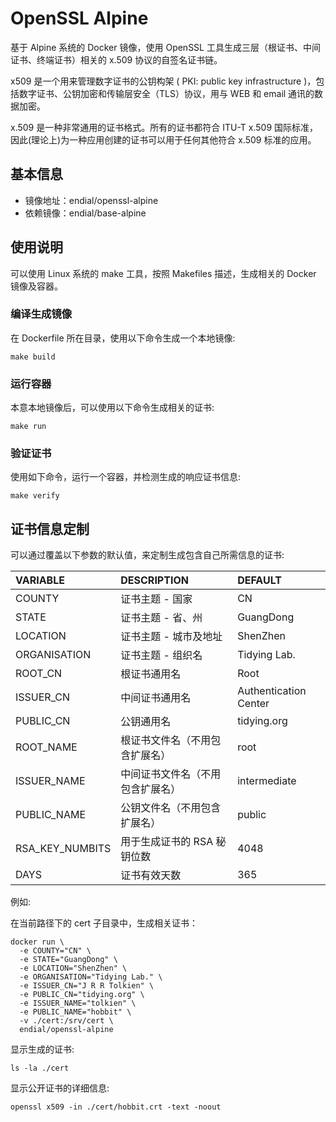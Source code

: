 # OpenSSL Alpine

基于 Alpine 系统的 Docker 镜像，使用 OpenSSL 工具生成三层（根证书、中间证书、终端证书）相关的 x.509 协议的自签名证书链。

x509 是一个用来管理数字证书的公钥构架 ( PKI: public key infrastructure )，包括数字证书、公钥加密和传输层安全（TLS）协议，用与 WEB 和 email 通讯的数据加密。

x.509 是一种非常通用的证书格式。所有的证书都符合 ITU-T x.509 国际标准，因此(理论上)为一种应用创建的证书可以用于任何其他符合 x.509 标准的应用。

## 基本信息

* 镜像地址：endial/openssl-alpine
* 依赖镜像：endial/base-alpine



## 使用说明

可以使用 Linux 系统的 make 工具，按照 Makefiles 描述，生成相关的 Docker 镜像及容器。

### 编译生成镜像

在 Dockerfile 所在目录，使用以下命令生成一个本地镜像:

```
make build
```

### 运行容器

本意本地镜像后，可以使用以下命令生成相关的证书:

```
make run
```

### 验证证书

使用如下命令，运行一个容器，并检测生成的响应证书信息:

```
make verify
```



## 证书信息定制

可以通过覆盖以下参数的默认值，来定制生成包含自己所需信息的证书:

| VARIABLE        | DESCRIPTION      | DEFAULT               |
| :-------------- | :--------------- | :-------------------- |
| COUNTY          | 证书主题 - 国家        | CN                    |
| STATE           | 证书主题 - 省、州       | GuangDong             |
| LOCATION        | 证书主题 - 城市及地址     | ShenZhen              |
| ORGANISATION    | 证书主题 - 组织名       | Tidying Lab.          |
| ROOT_CN         | 根证书通用名           | Root                  |
| ISSUER_CN       | 中间证书通用名          | Authentication Center |
| PUBLIC_CN       | 公钥通用名            | tidying.org           |
| ROOT_NAME       | 根证书文件名（不用包含扩展名）  | root                  |
| ISSUER_NAME     | 中间证书文件名（不用包含扩展名） | intermediate          |
| PUBLIC_NAME     | 公钥文件名（不用包含扩展名）   | public                |
| RSA_KEY_NUMBITS | 用于生成证书的 RSA 秘钥位数 | 4048                  |
| DAYS            | 证书有效天数           | 365                   |

例如:

在当前路径下的 cert 子目录中，生成相关证书：

```
docker run \
  -e COUNTY="CN" \
  -e STATE="GuangDong" \
  -e LOCATION="ShenZhen" \
  -e ORGANISATION="Tidying Lab." \
  -e ISSUER_CN="J R R Tolkien" \
  -e PUBLIC_CN="tidying.org" \
  -e ISSUER_NAME="tolkien" \
  -e PUBLIC_NAME="hobbit" \
  -v ./cert:/srv/cert \
  endial/openssl-alpine
```

显示生成的证书:

```
ls -la ./cert
```

显示公开证书的详细信息:

```
openssl x509 -in ./cert/hobbit.crt -text -noout
```
